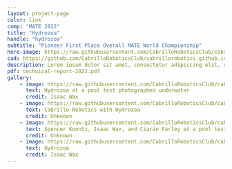 ```yaml
---
layout: project-page
color: link
comp: "MATE 2022"
title: "Hydrozoa"
handle: "hydrozoa"
subtitle: "Pioneer First Place Overall MATE World Championship"
hero-image: https://raw.githubusercontent.com/CabrilloRoboticsClub/cabrillorobotics.github.io/54a771b6a96fa719d6aa802667c10988c51e20e6/assets/images/hydrozoa/hydrozoa-hero.webp
cad: https://github.com/CabrilloRoboticsClub/cabrillorobotics.github.io/blob/23ba17b0db6e47871e19a277e2c21cea689121f3/assets/images/hydrozoa/hydrozoa-cad.jpeg?raw=true
description: Lorem ipsum dolor sit amet, consectetur adipiscing elit, sed do eiusmod tempor incididunt ut labore et dolore magna aliqua. Ut enim ad minim veniam, quis nostrud exercitation ullamco laboris nisi ut aliquip ex ea commodo consequat. Duis aute irure dolor in reprehenderit in voluptate velit esse cillum dolore eu fugiat nulla pariatur. Excepteur sint occaecat cupidatat non proident, sunt in culpa qui officia deserunt mollit anim id est laborum.
pdf: technical-report-2022.pdf
gallery:
    - image: https://raw.githubusercontent.com/CabrilloRoboticsClub/cabrillorobotics.github.io/what-a-theme-test/assets/images/hydrozoa/gallery-hydrozoa/hydrozoa-underwater.webp
      text: Hydrozoa at a pool test photographed underwater
      credit: Isaac Wax
    - image: https://raw.githubusercontent.com/CabrilloRoboticsClub/cabrillorobotics.github.io/what-a-theme-test/assets/images/hydrozoa/gallery-hydrozoa/team.webp
      text: Cabrillo Robotics with Hydrozoa
      credit: Unknown
    - image: https://raw.githubusercontent.com/CabrilloRoboticsClub/cabrillorobotics.github.io/what-a-theme-test/assets/images/hydrozoa/gallery-hydrozoa/mate-team.webp
      text: Spencer Koontz, Isaac Wax, and Ciarán Farley at a pool test 
      credit: Unknown
    - image: https://raw.githubusercontent.com/CabrilloRoboticsClub/cabrillorobotics.github.io/e0b1cf46fd4fb647c4dad56a6bdd2fae43bbefd7/assets/images/hydrozoa/gallery-hydrozoa/hydrozoa-surface.webp
      text: Hydrozoa
      credit: Isaac Wax
---
```

<!-- {% include about.html %} -->
